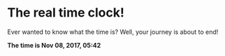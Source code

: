 # The real time clock!

Ever wanted to know what the time is? Well, your journey is about to end!

**The time is Nov 08, 2017, 05:42**